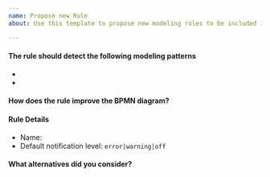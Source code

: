 ```yaml
---
name: Propose new Rule
about: Use this template to propose new modeling rules to be included in the library.

---
```


#### The rule should detect the following modeling patterns

<!-- please share correct and incorrect usage examples as BPMN files -->

* 
*

#### How does the rule improve the BPMN diagram?

<!--
Describe how people would benefit from this modeling rule. This will be included in the user documentation, cf. https://github.com/bpmn-io/bpmnlint/blob/master/docs/rules/label-required.md.
-->

#### Rule Details

* Name: 
* Default notification level: `error|warning|off`


#### What alternatives did you consider? 

<!--
Describe alternatives to this rule you considered.
-->
